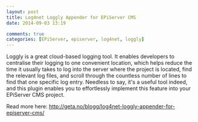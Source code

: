 ```yaml
---
layout: post
title: Log4net Loggly Appender for EPiServer CMS
date: 2014-09-03 13:19

comments: true
categories: [EPiServer, episerver, log4net, loggly]
---
```

Loggly is a great cloud-based logging tool. It enables developers to centralise their logging to one convenient location, which helps reduce the time it usually takes to log into the server where the project is located, find the relevant log files, and scroll through the countless number of lines to find that one specific log entry. Needless to say, it's a useful tool indeed, and this plugin enables you to effortlessly implement this feature into your EPiServer CMS project.

Read more here: <a href="http://geta.no/blogg/log4net-loggly-appender-for-episerver-cms/">http://geta.no/blogg/log4net-loggly-appender-for-episerver-cms/</a>
